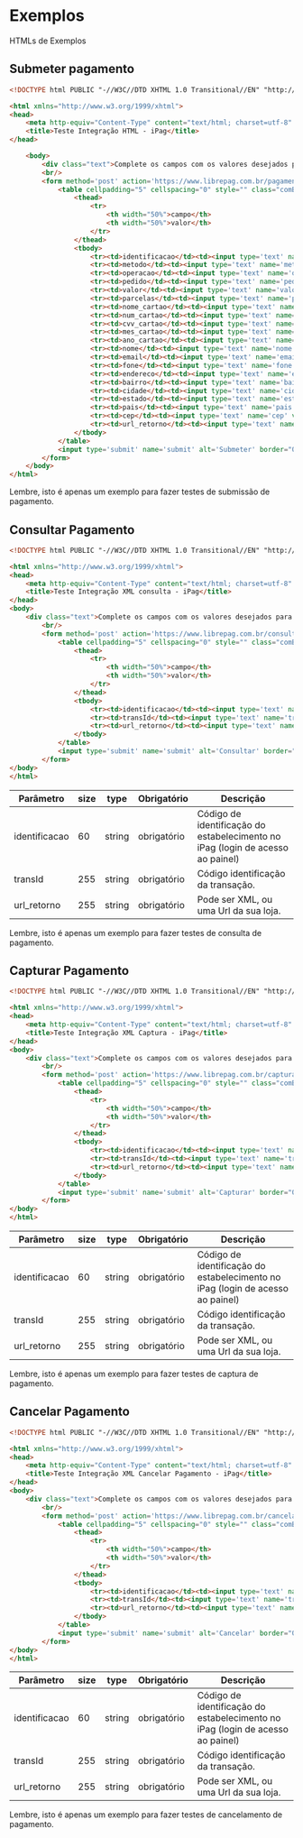 # Exemplos

HTMLs de Exemplos

## Submeter pagamento

```html
<!DOCTYPE html PUBLIC "-//W3C//DTD XHTML 1.0 Transitional//EN" "http://www.w3.org/TR/xhtml1/DTD/xhtml1-transitional.dtd">

<html xmlns="http://www.w3.org/1999/xhtml">
<head>
    <meta http-equiv="Content-Type" content="text/html; charset=utf-8" />
    <title>Teste Integração HTML - iPag</title>
</head>

    <body>
        <div class="text">Complete os campos com os valores desejados para testar:</div>
        <br/>
        <form method='post' action='https://www.librepag.com.br/pagamento'>
            <table cellpadding="5" cellspacing="0" style="" class="comBorda">
                <thead>
                    <tr>
                        <th width="50%">campo</th>
                        <th width="50%">valor</th>
                    </tr>
                </thead>
                <tbody>
                    <tr><td>identificacao</td><td><input type='text' name='identificacao' value='SEU LOGIN NO IPAG'/></td></tr>
                    <tr><td>metodo</td><td><input type='text' name='metodo' value='FORMA DE PAGAMENTO'/> </td></tr>
                    <tr><td>operacao</td><td><input type='text' name='operacao' value='TIPO DA OPERACAO'/> </td></tr>
                    <tr><td>pedido</td><td><input type='text' name='pedido' value='IDENDTIFICADOR DO PEDIDO OU TRANSACAO NO SEU SISTEMA'/> </td></tr>
                    <tr><td>valor</td><td><input type='text' name='valor' value='VALOR COM PONTOS COMO CASAS DECIMAIS'/> </td></tr>
                    <tr><td>parcelas</td><td><input type='text' name='parcelas' value='NUMERO DE PARCELAS'/> </td></tr>
                    <tr><td>nome_cartao</td><td><input type='text' name='nome_cartao' value='NOME DO TITULAR DO CARTAO DE CREDITO'/> </td></tr>
                    <tr><td>num_cartao</td><td><input type='text' name='num_cartao' value='NUMERO DO CARTAO DE CREDITO'/> </td></tr>
                    <tr><td>cvv_cartao</td><td><input type='text' name='cvv_cartao' value='CVV DO CARTAO DE CREDITO'/> </td></tr>
                    <tr><td>mes_cartao</td><td><input type='text' name='mes_cartao' value='MES DE VALIDADE DO CARTAO DE CREDITO'/> </td></tr>
                    <tr><td>ano_cartao</td><td><input type='text' name='ano_cartao' value='MES DE VALIDADE DO CARTAO DE CREDITO'/> </td></tr>
                    <tr><td>nome</td><td><input type='text' name='nome' value='NOME DO CLIENTE'/> </td></tr>
                    <tr><td>email</td><td><input type='text' name='email' value='EMAIL DO CLIENTE'/> </td></tr>
                    <tr><td>fone</td><td><input type='text' name='fone' value='FONE DO CLIENTE'/> </td></tr>
                    <tr><td>endereco</td><td><input type='text' name='endereco' value='ENDERECO DO CLIENTE'/> </td></tr>
                    <tr><td>bairro</td><td><input type='text' name='bairro' value='BAIRRO DO CLIENTE'/> </td></tr>
                    <tr><td>cidade</td><td><input type='text' name='cidade' value='CIDADE DO CLIENTE'/> </td></tr>
                    <tr><td>estado</td><td><input type='text' name='estado' value='ESTADO DO CLIENTE'/> </td></tr>
                    <tr><td>pais</td><td><input type='text' name='pais' value='PAIS DO CLIENTE'/> </td></tr>
                    <tr><td>cep</td><td><input type='text' name='cep' value='CEP DO CLIENTE'/> </td></tr>
                    <tr><td>url_retorno</td><td><input type='text' name='url_retorno' value='WWW.SEUSITE.COM.BR/RETORNOIPAG'/> </td></tr>
                </tbody>
            </table>
            <input type='submit' name='submit' alt='Submeter' border="0" value="Submeter Pagamento" /> <br/>
        </form>
    </body>
</html>
```

<aside class="notice">
    Lembre, isto é apenas um exemplo para fazer testes de submissão de pagamento.
</aside>

## Consultar Pagamento

```html
<!DOCTYPE html PUBLIC "-//W3C//DTD XHTML 1.0 Transitional//EN" "http://www.w3.org/TR/xhtml1/DTD/xhtml1-transitional.dtd">

<html xmlns="http://www.w3.org/1999/xhtml">
<head>
    <meta http-equiv="Content-Type" content="text/html; charset=utf-8" />
    <title>Teste Integração XML consulta - iPag</title>
</head>
<body>
    <div class="text">Complete os campos com os valores desejados para testar a consulta:</div>
        <br/>
        <form method='post' action='https://www.librepag.com.br/consulta'>
            <table cellpadding="5" cellspacing="0" style="" class="comBorda">
                <thead>
                    <tr>
                        <th width="50%">campo</th>
                        <th width="50%">valor</th>
                    </tr>
                </thead>
                <tbody>
                    <tr><td>identificacao</td><td><input type='text' name='identificacao' value='SEU LOGIN NO IPAG'/></td></tr>
                    <tr><td>transId</td><td><input type='text' name='transId' value='ID da Transação'/> </td></tr>
                    <tr><td>url_retorno</td><td><input type='text' name='url_retorno' value='XML'/> </td></tr>
                </tbody>
            </table>
            <input type='submit' name='submit' alt='Consultar' border="0" value="Consultar Pagamento" /> <br/>
        </form>
</body>
</html>
```
Parâmetro | size | type | Obrigatório | Descrição
--------- | ----- | ----- | ----------- | ---------
identificacao | 60 | string | obrigatório | Código de identificação do estabelecimento no iPag (login de acesso ao painel)
transId | 255 | string | obrigatório | Código identificação da transação.
url_retorno | 255 | string | obrigatório | Pode ser XML, ou uma Url da sua loja.

<aside class="notice">
    Lembre, isto é apenas um exemplo para fazer testes de consulta de pagamento.
</aside>


## Capturar Pagamento

```html
<!DOCTYPE html PUBLIC "-//W3C//DTD XHTML 1.0 Transitional//EN" "http://www.w3.org/TR/xhtml1/DTD/xhtml1-transitional.dtd">

<html xmlns="http://www.w3.org/1999/xhtml">
<head>
    <meta http-equiv="Content-Type" content="text/html; charset=utf-8" />
    <title>Teste Integração XML Captura - iPag</title>
</head>
<body>
    <div class="text">Complete os campos com os valores desejados para testar a captura:</div>
        <br/>
        <form method='post' action='https://www.librepag.com.br/captura'>
            <table cellpadding="5" cellspacing="0" style="" class="comBorda">
                <thead>
                    <tr>
                        <th width="50%">campo</th>
                        <th width="50%">valor</th>
                    </tr>
                </thead>
                <tbody>
                    <tr><td>identificacao</td><td><input type='text' name='identificacao' value='SEU LOGIN NO IPAG'/></td></tr>
                    <tr><td>transId</td><td><input type='text' name='transId' value='ID da Transação'/> </td></tr>
                    <tr><td>url_retorno</td><td><input type='text' name='url_retorno' value='XML'/> </td></tr>
                </tbody>
            </table>
            <input type='submit' name='submit' alt='Capturar' border="0" value="Capturar Pagamento" /> <br/>
        </form>
</body>
</html>
```
Parâmetro | size | type | Obrigatório | Descrição
--------- | ----- | ----- | ----------- | ---------
identificacao | 60 | string | obrigatório | Código de identificação do estabelecimento no iPag (login de acesso ao painel)
transId | 255 | string | obrigatório | Código identificação da transação.
url_retorno | 255 | string | obrigatório | Pode ser XML, ou uma Url da sua loja.

<aside class="notice">
    Lembre, isto é apenas um exemplo para fazer testes de captura de pagamento.
</aside>

## Cancelar Pagamento

```html
<!DOCTYPE html PUBLIC "-//W3C//DTD XHTML 1.0 Transitional//EN" "http://www.w3.org/TR/xhtml1/DTD/xhtml1-transitional.dtd">

<html xmlns="http://www.w3.org/1999/xhtml">
<head>
    <meta http-equiv="Content-Type" content="text/html; charset=utf-8" />
    <title>Teste Integração XML Cancelar Pagamento - iPag</title>
</head>
<body>
    <div class="text">Complete os campos com os valores desejados para testar o cancelamento:</div>
        <br/>
        <form method='post' action='https://www.librepag.com.br/cancela'>
            <table cellpadding="5" cellspacing="0" style="" class="comBorda">
                <thead>
                    <tr>
                        <th width="50%">campo</th>
                        <th width="50%">valor</th>
                    </tr>
                </thead>
                <tbody>
                    <tr><td>identificacao</td><td><input type='text' name='identificacao' value='SEU LOGIN NO IPAG'/></td></tr>
                    <tr><td>transId</td><td><input type='text' name='transId' value='ID da Transação'/> </td></tr>
                    <tr><td>url_retorno</td><td><input type='text' name='url_retorno' value='XML'/> </td></tr>
                </tbody>
            </table>
            <input type='submit' name='submit' alt='Cancelar' border="0" value="Cancelar Pagamento" /> <br/>
        </form>
</body>
</html>
```
Parâmetro | size | type | Obrigatório | Descrição
--------- | ----- | ----- | ----------- | ---------
identificacao | 60 | string | obrigatório | Código de identificação do estabelecimento no iPag (login de acesso ao painel)
transId | 255 | string | obrigatório | Código identificação da transação.
url_retorno | 255 | string | obrigatório | Pode ser XML, ou uma Url da sua loja.

<aside class="notice">
    Lembre, isto é apenas um exemplo para fazer testes de cancelamento de pagamento.
</aside>
